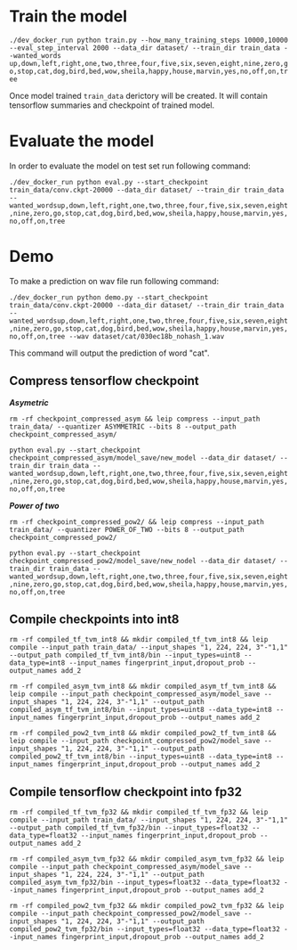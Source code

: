 # Train the model

`./dev_docker_run python train.py --how_many_training_steps 10000,10000 --eval_step_interval 2000 --data_dir dataset/ --train_dir train_data --wanted_words up,down,left,right,one,two,three,four,five,six,seven,eight,nine,zero,go,stop,cat,dog,bird,bed,wow,sheila,happy,house,marvin,yes,no,off,on,tree`

Once model trained `train_data` derictory will be created. It will contain tensorflow summaries and checkpoint of trained model.

# Evaluate the model

In order to evaluate the model on test set run following command:

`./dev_docker_run python eval.py --start_checkpoint train_data/conv.ckpt-20000 --data_dir dataset/ --train_dir train_data --wanted_wordsup,down,left,right,one,two,three,four,five,six,seven,eight,nine,zero,go,stop,cat,dog,bird,bed,wow,sheila,happy,house,marvin,yes,no,off,on,tree`

# Demo

To make a prediction on wav file run following command:

`./dev_docker_run python demo.py --start_checkpoint train_data/conv.ckpt-20000 --data_dir dataset/ --train_dir train_data --wanted_wordsup,down,left,right,one,two,three,four,five,six,seven,eight,nine,zero,go,stop,cat,dog,bird,bed,wow,sheila,happy,house,marvin,yes,no,off,on,tree --wav dataset/cat/030ec18b_nohash_1.wav`

This command will output the prediction of word "cat".

## Compress tensorflow checkpoint

***Asymetric***

`rm -rf checkpoint_compressed_asym && leip compress --input_path train_data/ --quantizer ASYMMETRIC --bits 8 --output_path checkpoint_compressed_asym/`

`python eval.py --start_checkpoint checkpoint_compressed_asym/model_save/new_model --data_dir dataset/ --train_dir train_data --wanted_wordsup,down,left,right,one,two,three,four,five,six,seven,eight,nine,zero,go,stop,cat,dog,bird,bed,wow,sheila,happy,house,marvin,yes,no,off,on,tree`

***Power of two***

`rm -rf checkpoint_compressed_pow2/ && leip compress --input_path train_data/ --quantizer POWER_OF_TWO --bits 8 --output_path checkpoint_compressed_pow2/`

`python eval.py --start_checkpoint checkpoint_compressed_pow2/model_save/new_nodel --data_dir dataset/ --train_dir train_data --wanted_wordsup,down,left,right,one,two,three,four,five,six,seven,eight,nine,zero,go,stop,cat,dog,bird,bed,wow,sheila,happy,house,marvin,yes,no,off,on,tree`

## Compile checkpoints into int8

`rm -rf compiled_tf_tvm_int8 && mkdir compiled_tf_tvm_int8 && leip compile --input_path train_data/ --input_shapes "1, 224, 224, 3"-"1,1" --output_path compiled_tf_tvm_int8/bin --input_types=uint8 --data_type=int8 --input_names fingerprint_input,dropout_prob --output_names add_2`

`rm -rf compiled_asym_tvm_int8 && mkdir compiled_asym_tf_tvm_int8 && leip compile --input_path checkpoint_compressed_asym/model_save --input_shapes "1, 224, 224, 3"-"1,1" --output_path compiled_asym_tf_tvm_int8/bin --input_types=uint8 --data_type=int8 --input_names fingerprint_input,dropout_prob --output_names add_2`

`rm -rf compiled_pow2_tvm_int8 && mkdir compiled_pow2_tf_tvm_int8 && leip compile --input_path checkpoint_compressed_pow2/model_save --input_shapes "1, 224, 224, 3"-"1,1" --output_path compiled_pow2_tf_tvm_int8/bin --input_types=uint8 --data_type=int8 --input_names fingerprint_input,dropout_prob --output_names add_2`

## Compile tensorflow checkpoint into fp32

`rm -rf compiled_tf_tvm_fp32 && mkdir compiled_tf_tvm_fp32 && leip compile --input_path train_data/ --input_shapes "1, 224, 224, 3"-"1,1" --output_path compiled_tf_tvm_fp32/bin --input_types=float32 --data_type=float32 --input_names fingerprint_input,dropout_prob --output_names add_2`

`rm -rf compiled_asym_tvm_fp32 && mkdir compiled_asym_tvm_fp32 && leip compile --input_path checkpoint_compressed_asym/model_save --input_shapes "1, 224, 224, 3"-"1,1" --output_path compiled_asym_tvm_fp32/bin --input_types=float32 --data_type=float32 --input_names fingerprint_input,dropout_prob --output_names add_2`

`rm -rf compiled_pow2_tvm_fp32 && mkdir compiled_pow2_tvm_fp32 && leip compile --input_path checkpoint_compressed_pow2/model_save --input_shapes "1, 224, 224, 3"-"1,1" --output_path compiled_pow2_tvm_fp32/bin --input_types=float32 --data_type=float32 --input_names fingerprint_input,dropout_prob --output_names add_2`
